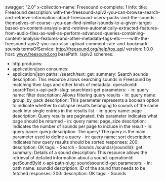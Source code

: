 swagger: "2.0"
x-collection-name: Freesound
x-complete: 1
info:
  title: Freesound
  description: with-the-freesound-apiv2-you-can-browse-search-and-retrieve-information-about-freesound-users-packs-and-the-sounds-themselves-of-course--you-can-find-similar-sounds-to-a-given-target-based-on-content-analysis-and-retrieve-automatically-extracted-features-from-audio-files-as-well-as-perform-advanced-queries-combining-content-analysis-features-and-other-metadata-tags-etc-----with-the-freesound-apiv2-you-can-also-upload-comment-rate-and-bookmark-sounds
  termsOfService: http://freesound.org/help/tos_api/
  version: 1.0.0
host: www.freesound.org
basePath: /apiv2
schemes:
- http
produces:
- application/json
consumes:
- application/json
paths:
  /search/text:
    get:
      summary: Search sounds
      description: This resource allows searching sounds in Freesound by matching
        their tags and other kinds of metadata.
      operationId: searchText
      x-api-path-slug: searchtext-get
      parameters:
      - in: query
        name: filter
        description: Allows filtering query results
      - in: query
        name: group_by_pack
        description: This parameter represents a boolean option to indicate whether
          to collapse results belonging to sounds of the same pack into single entries
          in the results list
      - in: query
        name: page
        description: Query results are paginated, this parameter indicates what page
          should be returned
      - in: query
        name: page_size
        description: Indicates the number of sounds per page to include in the result
      - in: query
        name: query
        description: The query! The query is the main parameter used to define a query
      - in: query
        name: sort
        description: Indicates how query results should be sorted
      responses:
        200:
          description: OK
      tags:
      - Search
      - Sounds
  /sounds/{soundId}:
    get:
      summary: Details of a sound
      description: This resource allows the retrieval of detailed information about
        a sound.
      operationId: getSoundById
      x-api-path-slug: soundssoundid-get
      parameters:
      - in: path
        name: soundId
        description: ID of the sound that needs to be fetched
      responses:
        200:
          description: OK
      tags:
      - Sounds